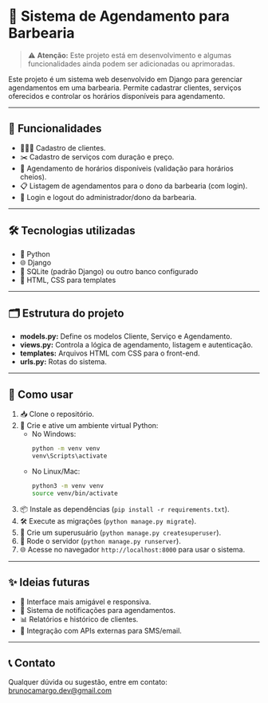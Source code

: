# 💈 Sistema de Agendamento para Barbearia

> ⚠️ **Atenção:** Este projeto está em desenvolvimento e algumas funcionalidades ainda podem ser adicionadas ou aprimoradas.

Este projeto é um sistema web desenvolvido em Django para gerenciar agendamentos em uma barbearia. Permite cadastrar clientes, serviços oferecidos e controlar os horários disponíveis para agendamento.

---

## 🚀 Funcionalidades

- 🧑‍🤝‍🧑 Cadastro de clientes.  
- ✂️ Cadastro de serviços com duração e preço.  
- 📅 Agendamento de horários disponíveis (validação para horários cheios).  
- 📋 Listagem de agendamentos para o dono da barbearia (com login).  
- 🔐 Login e logout do administrador/dono da barbearia.  

---

## 🛠 Tecnologias utilizadas

- 🐍 Python
- 🌐 Django  
- 💾 SQLite (padrão Django) ou outro banco configurado  
- 🎨 HTML, CSS para templates  

---

## 🗂 Estrutura do projeto

- **models.py:** Define os modelos Cliente, Serviço e Agendamento.  
- **views.py:** Controla a lógica de agendamento, listagem e autenticação.  
- **templates:** Arquivos HTML com CSS para o front-end. 
- **urls.py:** Rotas do sistema.  

---

## 🎯 Como usar

1. 📥 Clone o repositório.  
2. 🐍 Crie e ative um ambiente virtual Python:  
   - No Windows:  
     ```bash
     python -m venv venv
     venv\Scripts\activate
     ```  
   - No Linux/Mac:  
     ```bash
     python3 -m venv venv
     source venv/bin/activate
     ```  
3. 📦 Instale as dependências (`pip install -r requirements.txt`).  
4. 🛠 Execute as migrações (`python manage.py migrate`).  
5. 👤 Crie um superusuário (`python manage.py createsuperuser`).  
6. 🚀 Rode o servidor (`python manage.py runserver`).  
7. 🌐 Acesse no navegador `http://localhost:8000` para usar o sistema.  

---

## ✨ Ideias futuras

- 🎨 Interface mais amigável e responsiva.  
- 🔔 Sistema de notificações para agendamentos.  
- 📊 Relatórios e histórico de clientes.  
- 📱 Integração com APIs externas para SMS/email.  

---

## 📞 Contato

Qualquer dúvida ou sugestão, entre em contato: brunocamargo.dev@gmail.com
